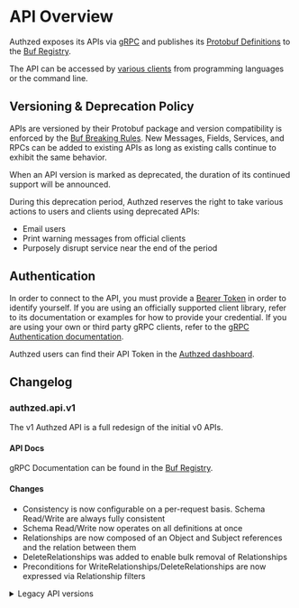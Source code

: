 # API Overview

Authzed exposes its APIs via [gRPC] and publishes its [Protobuf Definitions] to the [Buf Registry].

The API can be accessed by [various clients] from programming languages or the command line.

[gRPC]: https://grpc.io
[Protobuf Definitions]: https://buf.build/authzed/api
[Buf Registry]: https://buf.build
[various clients]: clients.md

## Versioning & Deprecation Policy

APIs are versioned by their Protobuf package and version compatibility is enforced by the [Buf Breaking Rules].
New Messages, Fields, Services, and RPCs can be added to existing APIs as long as existing calls continue to exhibit the same behavior.

When an API version is marked as deprecated, the duration of its continued support will be announced.

During this deprecation period, Authzed reserves the right to take various actions to users and clients using deprecated APIs:
- Email users
- Print warning messages from official clients
- Purposely disrupt service near the end of the period

[Buf Breaking Rules]: https://docs.buf.build/breaking-rules

## Authentication

In order to connect to the API, you must provide a [Bearer Token] in order to identify yourself.
If you are using an officially supported client library, refer to its documentation or examples for how to provide your credential.
If you are using your own or third party gRPC clients, refer to the [gRPC Authentication documentation].

Authzed users can find their API Token in the [Authzed dashboard].

[Bearer Token]: https://datatracker.ietf.org/doc/html/rfc6750#section-2.1
[gRPC Authentication documentation]: https://grpc.io/docs/guides/auth
[Authzed dashboard]: https://app.authzed.com

## Changelog

### authzed.api.v1

The v1 Authzed API is a full redesign of the initial v0 APIs.

#### API Docs

gRPC Documentation can be found in the [Buf Registry][bsr-v1].

[bsr-v1]: https://buf.build/authzed/api/docs/main/authzed.api.v1

#### Changes

- Consistency is now configurable on a per-request basis.
  Schema Read/Write are always fully consistent
- Schema Read/Write now operates on all definitions at once
- Relationships are now composed of an Object and Subject references and the relation between them
- DeleteRelationships was added to enable bulk removal of Relationships 
- Preconditions for WriteRelationships/DeleteRelationships are now expressed via Relationship filters

<details>
<summary>Legacy API versions</summary>

### authzed.api.v1alpha1

A pre-release of some work-in-progress APIs for the eventual v1 release.

#### API Docs

gRPC Documentation can be found on the [Buf Registry][bsr-v1alpha1].

#### Changes

- A new _Schema_ language replaces Namespace Configs.
  Existing v0 NamespaceConfigs can be read from the SchemaRead() API.

[bsr-v1alpha1]: https://buf.build/authzed/api/docs/main/authzed.api.v1alpha1

### authzed.api.v0

v0 is the first iteration of the Authzed API.
It strived to be as accurate to the description of the [Zanzibar] APIs as possible.

[Zanzibar]: https://research.google/pubs/pub48190/

#### API Docs

gRPC Documentation can be found in the [v0 docs] or the [Buf Registry][bsr-v0].

[v0 docs]: /v0/api
[bsr-v0]: https://buf.build/authzed/api/docs/main/authzed.api.v0

#### Caveats

This API did not originally have a Protobuf package defined and was migrated to have one.
While the API can be called with or without the `authzed.api.v0` prefix, some tools built to use the [gRPC Reflection API] will not work with the prefixless form.
This had no effect on any official tooling or client libraries as all stable releases have always used the fully prefixed names of RPCs.

[gRPC Reflection API]: https://github.com/grpc/grpc/blob/master/doc/server-reflection.md

</details>
